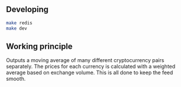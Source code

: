 ## Developing
```bash
make redis
make dev
```

## Working principle

Outputs a moving average of many different cryptocurrency pairs separately. The prices for each currency is calculated with a weighted average based on exchange volume. This is all done to keep the feed smooth.

